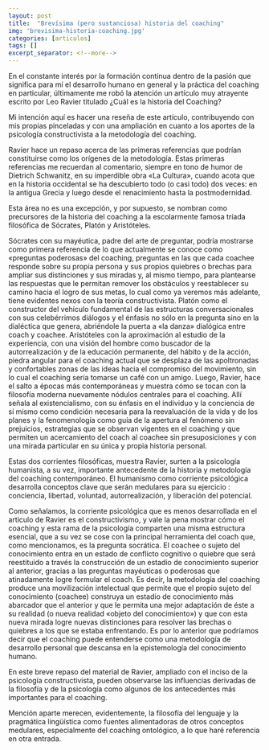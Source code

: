 ```yaml
---
layout: post
title:  "Brevísima (pero sustanciosa) historia del coaching"
img: 'brevisima-historia-coaching.jpg'
categories: [articulos]
tags: []
excerpt_separator: <!--more-->
---
```


En el constante interés por la formación continua dentro de la pasión que significa para mí el desarrollo humano en general y la práctica del coaching en particular, últimamente me robó la atención un  artículo muy  atrayente escrito por  Leo Ravier titulado ¿Cuál es la historia del Coaching?

<!--more-->

Mi intención aquí  es hacer una reseña de este artículo,  contribuyendo con mis propias pinceladas y con una ampliación en cuanto a  los aportes  de la psicología constructivista a la metodología del coaching.

Ravier  hace un repaso acerca de las primeras referencias que podrían constituirse  como los orígenes  de la metodología. Estas primeras referencias me recuerdan  al  comentario, siempre en tono de humor de Dietrich Schwanitz, en su imperdible obra «La Cultura», cuando acota que en  la historia occidental se ha descubierto todo (o casi todo) dos veces: en la antigua Grecia y luego  desde el renacimiento hasta la postmodernidad.

Esta área no es una  excepción, y por supuesto,  se nombran como precursores de la historia del coaching a  la escolarmente famosa tríada filosófica de Sócrates, Platón y Aristóteles.

Sócrates con su mayéutica, padre del  arte de preguntar, podría mostrarse como primera referencia de lo que actualmente se conoce como «preguntas poderosas»  del coaching,  preguntas en las que cada  coachee  responde sobre su propia persona y sus propios  quiebres o brechas para ampliar  sus distinciones y sus miradas y, al mismo tiempo, para  plantearse las respuestas  que le permitan remover los obstáculos y reestablecer su camino hacia  el logro de sus metas, lo cual como  ya veremos  más adelante,   tiene evidentes nexos con la teoría constructivista.
Platón como el constructor del vehículo fundamental de las estructuras conversacionales  con sus  celebérrimos diálogos y el énfasis no sólo en la pregunta sino en la dialéctica que genera,  abriéndole la puerta a «la danza» dialógica entre coach y coachee.
Aristóteles con la aproximación al estudio de la experiencia,  con una visión del hombre como buscador de la autorrealización y de la educación permanente,  del  hábito y de la acción, piedra angular  para el coaching actual que se desplaza de las apoltronadas  y  confortables  zonas de las ideas hacia el  compromiso del movimiento, sin lo cual el coaching sería tomarse un café con un amigo.
Luego, Ravier, hace el salto a épocas más contemporáneas y muestra cómo se tocan con la filosofía moderna nuevamente  nódulos centrales para el coaching. Allí señala al existencialismo, con su énfasis en el individuo y la conciencia de sí mismo como condición necesaria  para la reevaluación de la vida y de los planes  y la  fenomenología como guía de la apertura al fenómeno sin prejuicios,  estrategias que se observan  vigentes en el coaching y  que permiten  un acercamiento  del coach al coachee sin presuposiciones y con una mirada particular  en su única y propia historia personal.

Estas dos corrientes filosóficas, muestra Ravier,  surten a la psicología humanista,  a su vez, importante antecedente de la historia y metodología del coaching contemporáneo.    El humanismo como corriente psicológica desarrolla conceptos clave que  serán medulares para su  ejercicio : conciencia, libertad, voluntad, autorrealización, y liberación del potencial.

Como señalamos, la corriente psicológica que es menos desarrollada en el articulo de Ravier  es el constructivismo, y  vale la pena mostrar cómo  el coaching y esta rama de la psicología  comparten una misma estructura  esencial, que a su vez se cose con la   principal herramienta del coach  que, como mencionamos, es la pregunta socrática. El coachee o sujeto del conocimiento entra en un estado de conflicto cognitivo o quiebre  que será reestituido a través la construcción  de un estadio de conocimiento superior al anterior, gracias a las preguntas  mayéuticas o poderosas que atinadamente logre formular el coach. Es decir,  la metodología del coaching  produce  una movilización intelectual que permite que el propio sujeto del conocimiento (coachee)  construya un estadio de conocimiento más abarcador que el anterior y que le  permita una  mejor adaptación de éste a su realidad (o nueva realidad «objeto del conocimiento»)  y  que con esta nueva mirada logre  nuevas distinciones  para resolver las brechas o quiebres a los que  se estaba enfrentando. Es por lo anterior que podríamos decir que  el coaching  puede entenderse como una metodología  de desarrollo personal que descansa en la epistemología del conocimiento humano.

En este breve repaso del material de Ravier, ampliado con el inciso de la psicología constructivista, pueden observarse las influencias derivadas de la filosofía y de la psicología como algunos de los antecedentes más importantes  para el coaching.

Mención aparte merecen, evidentemente, la filosofía del lenguaje y la pragmática lingüística  como fuentes alimentadoras de otros conceptos medulares, especialmente del coaching ontológico, a lo que haré referencia en otra entrada.
